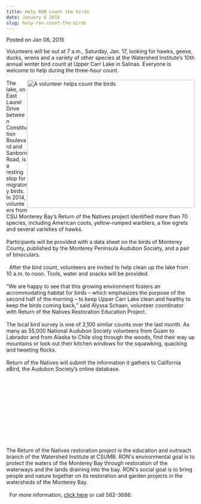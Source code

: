 ```yaml
---
title: Help RON count the birds
date: January 6 2015
slug: help-ron-count-the-birds
---
```


  



<span class="date">Posted on Jan 06, 2015    </span>
<p>Volunteers will be out at 7 a.m., Saturday, Jan. 17, looking for
hawks, geese, ducks, wrens and a variety of other species at the
Watershed Institute&#x2019;s 10th annual winter bird count at Upper Carr
Lake in Salinas. Everyone is welcome to help during the three-hour
count.&#x2028;&#x2028;<br>
<br>
<img alt="A volunteer helps count the birds" src="https://news.csumb.edu/sites/default/files/65/attachments/news/images/bird_count_for_web.jpg" style="width:448px; height:343px; float:right">The lake, on East
Laurel Drive between Constitution Boulevard and Sanborn Road, is a
resting stop for migratory birds. In 2014, volunteers from CSU
Monterey Bay&#x2019;s Return of the Natives project identified more than
70 species, including American coots, yellow-rumped warblers, a few
egrets and several varieties of hawks.&#x2028;&#x2028;<br>
<br>
Participants will be provided with a data sheet on the birds of
Monterey County, published by the Monterey Peninsula Audubon
Society, and a pair of binoculars.<br>
<br>
&#x2028;&#x2028;After the bird count, volunteers are invited to help clean up the
lake from 10 a.m. to noon. Tools, water and snacks will be
provided.&#x2028;&#x2028;<br>
<br>
&#x201C;We are happy to see that this growing environment fosters an
accommodating habitat for birds &#x2013; which emphasizes the purpose of
the second half of the morning &#x2013; to keep Upper Carr Lake clean and
healthy to keep the birds coming back,&#x201D; said Alyssa Schaan,
volunteer coordinator with Return of the Natives Restoration
Education Project.&#x2028;&#x2028;<br>
<br>
The local bird survey is one of 2,100 similar counts over the last
month. As many as 55,000 National Audubon Society volunteers from
Guam to Labrador and from Alaska to Chile slog through the woods,
find their way up mountains or look out their kitchen windows for
the squawking, quacking and tweeting flocks.&#x2028;&#x2028;<br>
<br>
Return of the Natives will submit the information it gathers to
California eBird, the Audubon Society&#x2019;s online database.</br></br></br></br></br></br></br></br></br></br></img></br></br></p>
<p>The Return of the Natives restoration project is the education
and outreach branch of the Watershed Institute at CSUMB. RON&apos;s
environmental goal is to protect the waters of the Monterey Bay
through restoration of the waterways and the lands draining into
the bay. RON&apos;s social goal is to bring people and nature together
on its restoration and garden projects in the watersheds of the
Monterey Bay.<br>
<br>
&#x2028;&#x2028;For more information, <a href="https://ron.csumb.edu/" rel="nofollow">click here</a> or call 582-3686.</br></br></p>
<p><br>
&#xA0;</br></p>





```
